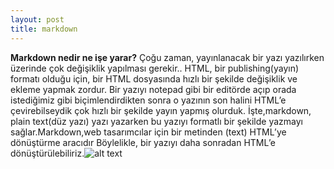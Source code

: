 ```yaml
---
layout: post
title: markdown
---
```


**Markdown nedir ne işe yarar?**
Çoğu zaman, yayınlanacak bir yazı yazılırken üzerinde çok değişiklik yapılması gerekir.. HTML, bir publishing(yayın) formatı olduğu için, bir HTML dosyasında hızlı bir şekilde değişiklik ve ekleme yapmak zordur. Bir yazıyı notepad gibi bir editörde açıp orada istediğimiz gibi biçimlendirdikten sonra o yazının son halini HTML’e çevirebilseydik çok hızlı bir şekilde yayın yapmış olurduk. İşte,markdown, plain text(düz yazı) yazı yazarken bu yazıyı formatlı bir şekilde yazmayı sağlar.Markdown,web tasarımcılar için bir metinden (text) HTML’ye dönüştürme aracıdır Böylelikle, bir yazıyı daha sonradan HTML’e dönüştürülebiliriz.![alt text](http://www.bilgisayarkurdu.com/wp-content/uploads/2011/12/MarkdownPad1.jpg "Title")
